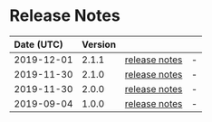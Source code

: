 # Release Notes

| Date (UTC) | Version |  |  |
| :-- | :-- | :--: | :-- |
| 2019-12-01 | 2.1.1 | [release notes](v2.1.1/README.md) | - |
| 2019-11-30 | 2.1.0 | [release notes](v2.1.0/README.md) | - |
| 2019-11-30 | 2.0.0 | [release notes](v2.0.0/README.md) | - |
| 2019-09-04 | 1.0.0 | [release notes](v1.0.0/README.md) | - |
